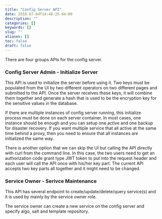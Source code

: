 ```yaml
---
title: "Config Server API"
date: 2018-07-04T14:48:25-04:00
description: ""
categories: []
keywords: []
slug: ""
aliases: []
toc: false
draft: false
---
```


There are four groups APIs for the config server. 

### Config Server Admin - Initialize Server

This API is used to initialize the server before using it. Two keys must be populated from the UI by two different operators on two different pages and submitted to the API. Once the server receives these keys, it will combine them together and generate a hash that is used to be the encryption key for the sensitive values in the database. 

If there are multiple instances of config server running, this initialize process must be done on each server container. In most cases, one instance should be enough and you can setup one active and one backup for disaster recovery. If you want multiple service that all active at the same time behind a proxy, then you need to ensure that all instances are initialized the same way. 

There is another option that we can skip the UI but calling the API directly with curl from the command line. In this case, the two users need to get an authorization code grant type JWT token to put into the request header and each user will call the API once with his/her key part. The current API accepts two key parts all together and it might need to be changed.

### Service Owner - Serivce Maintenance

This API has several endpoint to create/update/delete/query service(s) and it is used by mainly by the service owner role. 

The service owner can create a new service on the config server and specify algo, salt and template repository. 





